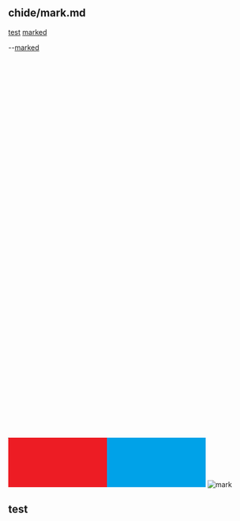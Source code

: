 ## chide/mark.md

[test](#test)
[marked](javascript:re("marked.md"))

--[marked](javascript:parent.re("marked.md"))

```
















































```


![mark](menu.png)
![mark](chide/menu.png)

## test
